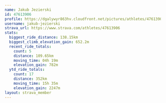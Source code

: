 ```yaml
---
name: Jakub Jezierski
id: 47613906
profile: https://dgalywyr863hv.cloudfront.net/pictures/athletes/47613906/14681924/1/large.jpg
username: jakub-jezierski
strava_url: https://www.strava.com/athletes/47613906
stats:
  biggest_ride_distance: 138.15km
  biggest_climb_elevation_gain: 652.2m
  recent_ride_totals:
    count: 5
    distance: 109.65km
    moving_time: 04h 19m
    elevation_gain: 782m
  ytd_ride_totals:
    count: 17
    distance: 352km
    moving_time: 15h 35m
    elevation_gain: 2247m
layout: strava_member
--- 
```

